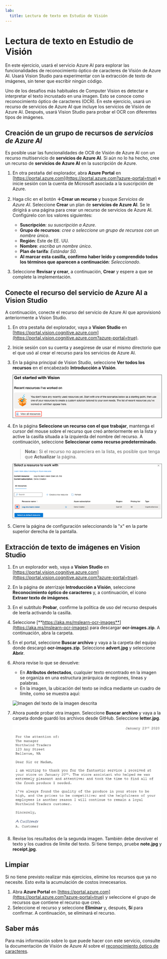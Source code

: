 ```yaml
---
lab:
  title: Lectura de texto en Estudio de Visión
---
```


# Lectura de texto en Estudio de Visión

En este ejercicio, usará el servicio Azure AI para explorar las funcionalidades de reconocimiento óptico de caracteres de Visión de Azure AI. Usará Vision Studio para experimentar con la extracción de texto de imágenes, sin tener que escribir ningún código.

Uno de los desafíos más habituales de Computer Vision es detectar e interpretar el texto incrustado en una imagen. Esto se conoce como reconocimiento óptico de caracteres (OCR). En este ejercicio, usará un recurso de servicios de Azure AI que incluye los servicios de Visión de Azure AI. Después, usará Vision Studio para probar el OCR con diferentes tipos de imágenes.

## Creación de un grupo de recursos de *servicios de Azure AI*

Es posible usar las funcionalidades de OCR de Visión de Azure AI con un recurso multiservicio de **servicios de Azure AI**. Si aún no lo ha hecho, cree un recurso de **servicios de Azure AI** en la suscripción de Azure.

1. En otra pestaña del explorador, abra **Azure Portal** en [https://portal.azure.com](https://portal.azure.com?azure-portal=true) e inicie sesión con la cuenta de Microsoft asociada a la suscripción de Azure.

1. Haga clic en el botón **&#65291;Crear un recurso** y busque *Servicios de Azure AI*. Seleccione **Crear** un plan de **servicios de Azure AI**. Se le dirigirá a una página para crear un recurso de servicios de Azure AI. Configúrelo con los valores siguientes:
    - **Suscripción**: *su suscripción a Azure*.
    - **Grupo de recursos**: *cree o seleccione un grupo de recursos con un nombre único*.
    - **Región**: Este de EE. UU.
    - **Nombre**: *escriba un nombre único*.
    - **Plan de tarifa**: *Estándar S0.*
    - **Al marcar esta casilla, confirmo haber leído y comprendido todos los términos que aparecen a continuación**: *Seleccionado*.

1. Seleccione **Revisar y crear**, a continuación, **Crear** y espere a que se complete la implementación.

## Conecte el recurso del servicio de Azure AI a Vision Studio

A continuación, conecte el recurso del servicio de Azure AI que aprovisionó anteriormente a Vision Studio.

1. En otra pestaña del explorador, vaya a **Vision Studio** en [https://portal.vision.cognitive.azure.com](https://portal.vision.cognitive.azure.com?azure-portal=true).

1. Inicie sesión con su cuenta y asegúrese de usar el mismo directorio que el que usó al crear el recurso para los servicios de Azure AI.

1. En la página principal de Vision Studio, seleccione **Ver todos los recursos** en el encabezado **Introducción a Visión**.

    ![El vínculo del recurso Ver todo está resaltado en Introducción a Visión en Vision Studio.](./media/analyze-images-vision/vision-resources.png)

1. En la página **Seleccione un recurso con el que trabajar**, mantenga el cursor del mouse sobre el recurso que creó anteriormente en la lista y active la casilla situada a la izquierda del nombre del recurso. A continuación, seleccione **Seleccionar como recurso predeterminado**.

    > **Nota:**: Si el recurso no apareciera en la lista, es posible que tenga que **Actualizar** la página.

    ![Se muestra el cuadro de diálogo Seleccionar un recurso con el que trabajar con el recurso de Cognitive Services cog-ms-learn-vision-SUFFIX resaltado y activado. El botón Seleccionar como recurso predeterminado está resaltado.](./media/analyze-images-vision/default-resource.png)

1. Cierre la página de configuración seleccionando la "x" en la parte superior derecha de la pantalla.

## Extracción de texto de imágenes en Vision Studio
    
1. En un explorador web, vaya a **Vision Studio** en [https://portal.vision.cognitive.azure.com](https://portal.vision.cognitive.azure.com?azure-portal=true).

1. En la página de aterrizaje **Introducción a Visión**, seleccione **Reconocimiento óptico de caracteres** y, a continuación, el icono **Extraer texto de imágenes**.

1. En el subtítulo **Probar**, confirme la política de uso del recurso después de leerla activando la casilla.  

1. Seleccione [**https://aka.ms/mslearn-ocr-images**](https://aka.ms/mslearn-ocr-images) para descargar **ocr-images.zip**. A continuación, abra la carpeta.

1. En el portal, seleccione **Buscar archivo** y vaya a la carpeta del equipo donde descargó **ocr-images.zip**. Seleccione **advert.jpg** y seleccione **Abrir**.

1. Ahora revise lo que se devuelve:
    - En **Atributos detectados**, cualquier texto encontrado en la imagen se organiza en una estructura jerárquica de regiones, líneas y palabras.
    - En la imagen, la ubicación del texto se indica mediante un cuadro de límite, como se muestra aquí:

    ![Imagen del texto de la imagen descrita](media/read-text-computer-vision/text-bounding-boxes.png)

1. Ahora puede probar otra imagen. Seleccione **Buscar archivo** y vaya a la carpeta donde guardó los archivos desde GitHub. Seleccione **letter.jpg**.

    ![Imagen de una carta mecanografiada.](media/read-text-computer-vision/letter.jpg)

1. Revise los resultados de la segunda imagen. También debe devolver el texto y los cuadros de límite del texto. Si tiene tiempo, pruebe **note.jpg** y **receipt.jpg**.

## Limpiar

Si no tiene previsto realizar más ejercicios, elimine los recursos que ya no necesite. Esto evita la acumulación de costos innecesarios.

1. Abra **Azure Portal** en [https://portal.azure.com](https://portal.azure.com?azure-portal=true) y seleccione el grupo de recursos que contiene el recurso que creó.
1. Seleccione el recurso y seleccione **Eliminar** y, después, **Sí** para confirmar. A continuación, se eliminará el recurso.

## Saber más

Para más información sobre lo que puede hacer con este servicio, consulte la documentación de Visión de Azure AI sobre el [reconocimiento óptico de caracteres](https://learn.microsoft.com/azure/ai-services/computer-vision/overview-ocr).
